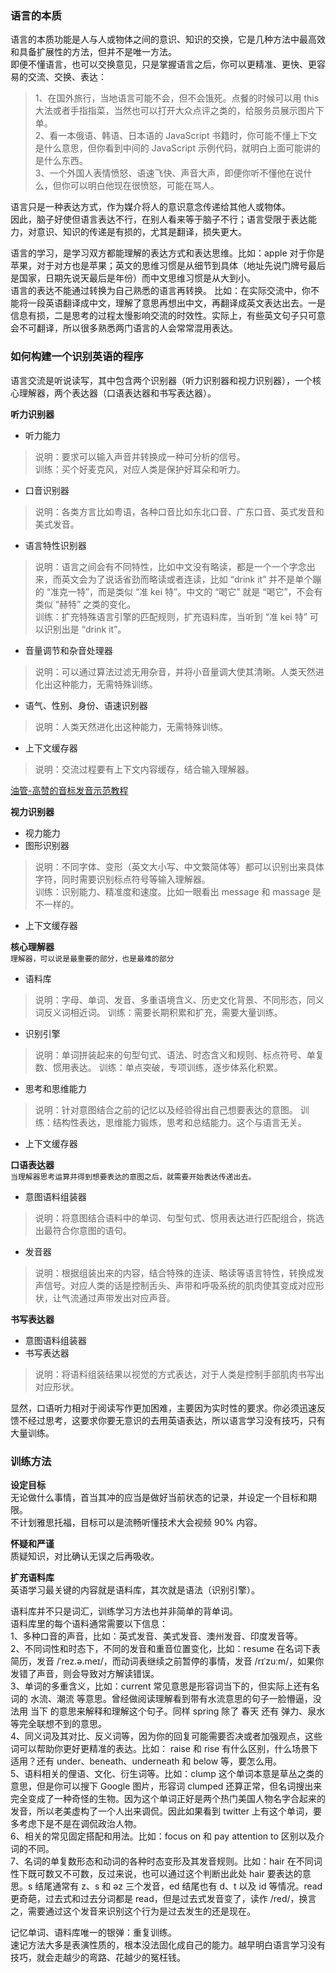 
### 语言的本质
语言的本质功能是人与人或物体之间的意识、知识的交换，它是几种方法中最高效和具备扩展性的方法，但并不是唯一方法。  
即便不懂语言，也可以交换意见，只是掌握语言之后，你可以更精准、更快、更容易的交流、交换、表达：  
> 1、在国外旅行，当地语言可能不会，但不会饿死。点餐的时候可以用 this 大法或者手指指菜，当然也可以打开大众点评之类的，给服务员展示图片下单。  
> 2、看一本俄语、韩语、日本语的 JavaScript 书籍时，你可能不懂上下文是什么意思，但你看到中间的 JavaScript 示例代码，就明白上面可能讲的是什么东西。  
> 3、一个外国人表情愤怒、语速飞快、声音大声，即便你听不懂他在说什么，但你可以明白他现在很愤怒，可能在骂人。

语言只是一种表达方式，作为媒介将人的意识意念传递给其他人或物体。  
因此，脑子好使但语言表达不行，在别人看来等于脑子不行；语言受限于表达能力，对意识、知识的传递是有损的，尤其是翻译，损失更大。  

语言的学习，是学习双方都能理解的表达方式和表达思维。比如：apple 对于你是苹果，对于对方也是苹果；英文的思维习惯是从细节到具体（地址先说门牌号最后是国家，日期先说天最后是年份）而中文思维习惯是从大到小。  
语言的表达不能通过转换为自己熟悉的语言再转换。 比如：在实际交流中，你不能将一段英语翻译成中文，理解了意思再想出中文，再翻译成英文表达出去。一是信息有损，二是思考的过程太慢影响交流的时效性。实际上，有些英文句子只可意会不可翻译，所以很多熟悉两门语言的人会常常混用表达。

### 如何构建一个识别英语的程序
语言交流是听说读写，其中包含两个识别器（听力识别器和视力识别器），一个核心理解器，两个表达器（口语表达器和书写表达器）。  

**听力识别器**  

- 听力能力
> 说明：要求可以输入声音并转换成一种可分析的信号。  
> 训练：买个好麦克风，对应人类是保护好耳朵和听力。
- 口音识别器
> 说明：各类方言比如粤语，各种口音比如东北口音、广东口音、英式发音和美式发音。
- 语言特性识别器
> 说明：语言之间会有不同特性，比如中文没有略读，都是一个一个字念出来，而英文会为了说话省劲而略读或者连读，比如 “drink it” 并不是单个蹦的 “准克一特”，而是类似 “准 kei 特”。中文的 “喝它” 就是 “喝它”，不会有类似 “赫特” 之类的变化。  
> 训练：扩充特殊语言引擎的匹配规则，扩充语料库，当听到 “准 kei 特” 可以识别出是 “drink it”。  
- 音量调节和杂音处理器
> 说明：可以通过算法过滤无用杂音，并将小音量调大使其清晰。人类天然进化出这种能力，无需特殊训练。
- 语气、性别、身份、语速识别器
> 说明：人类天然进化出这种能力，无需特殊训练。
- 上下文缓存器
> 说明：交流过程要有上下文内容缓存，结合输入理解器。

[油管-高赞的音标发音示范教程](https://www.youtube.com/watch?v=n4NVPg2kHv4)  

**视力识别器**  

- 视力能力
- 图形识别器
> 说明：不同字体、变形（英文大小写、中文繁简体等）都可以识别出来具体字符，同时需要识别标点符号等输入理解器。  
> 训练：识别能力、精准度和速度。比如一眼看出 message 和 massage 是不一样的。
- 上下文缓存器

**核心理解器**  
`理解器，可以说是最重要的部分，也是最难的部分`

- 语料库
> 说明：字母、单词、发音、多重语境含义、历史文化背景、不同形态，同义词反义词相近词。
> 训练：需要长期积累和扩充，需要大量训练。
- 识别引擎
> 说明：单词拼装起来的句型句式、语法、时态含义和规则、标点符号、单复数、惯用表达。
> 训练：单点突破，专项训练，逐步体系化积累。
- 思考和思维能力
> 说明：针对意图结合之前的记忆以及经验得出自己想要表达的意图。
> 训练：结构性表达，思维能力锻炼，思考和总结能力。这个与语言无关。
- 上下文缓存器

**口语表达器**  
`当理解器思考运算并得到想要表达的意图之后，就需要开始表达传递出去。`

- 意图语料组装器
> 说明：将意图结合语料中的单词、句型句式、惯用表达进行匹配组合，挑选出最符合你意图的语句。
- 发音器
> 说明：根据组装出来的内容，结合特殊的连读、略读等语言特性，转换成发声信号。对应人类的话是控制舌头、声带和呼吸系统的肌肉使其变成对应形状，让气流通过声带发出对应声音。

**书写表达器**  

- 意图语料组装器
- 书写表达器
> 说明：将语料组装结果以视觉的方式表达，对于人类是控制手部肌肉书写出对应形状。

显然，口语听力相对于阅读写作更加困难，主要因为实时性的要求。你必须迅速反馈不经过思考，这要求你要无意识的去用英语表达，所以语言学习没有技巧，只有大量训练。

### 训练方法
**设定目标**  
无论做什么事情，首当其冲的应当是做好当前状态的记录，并设定一个目标和期限。  
不计划雅思托福，目标可以是流畅听懂技术大会视频 90% 内容。  

**怀疑和严谨**  
质疑知识，对比确认无误之后再吸收。  

**扩充语料库**  
英语学习最关键的内容就是语料库，其次就是语法（识别引擎）。  

语料库并不只是词汇，训练学习方法也并非简单的背单词。  
语料库里的每个语料通常需要以下信息：  
1、多种口音的声音，比如：英式发音、美式发音、澳州发音、印度发音等。  
2、不同词性和时态下，不同的发音和重音位置变化，比如：resume 在名词下表简历，发音 /ˈrez.ə.meɪ/，而动词表继续之前暂停的事情，发音 /rɪˈzuːm/，如果你发错了声音，则会导致对方解读错误。  
3、单词的多重含义，比如：current 常见意思是形容词当下的，但实际上还有名词的 水流、潮流 等意思。曾经做阅读理解看到带有水流意思的句子一脸懵逼，没法用 当下 的意思来解释和理解这个句子。同样 spring 除了 春天 还有 弹力、泉水 等完全联想不到的意思。  
4、同义词及其对比、反义词等，因为你的回复可能需要否决或者加强观点，这些词可以帮助你更好更精准的表达。比如： raise 和 rise 有什么区别，什么场景下适用？还有 under、beneath、underneath 和 below 等，要怎么用。  
5、语料相关的俚语、文化、衍生词等。比如：clump 这个单词本意是草丛之类的意思，但是你可以搜下 Google 图片，形容词 clumped 还算正常，但名词搜出来完全变成了一种奇怪的生物。因为这个单词正好是两个热门美国人物名字合起来的发音，所以老美虚构了一个人出来调侃。因此如果看到 twitter 上有这个单词，要多考虑下是不是在调侃政治人物。  
6、相关的常见固定搭配和用法。比如：focus on 和 pay attention to 区别以及介词的不同。  
7、名词的单复数形态和动词的各种时态变形及其发音规则。比如：hair 在不同词性下既可数又不可数，反过来说，也可以通过这个判断出此处 hair 要表达的意思。s 结尾通常有 z、s 和 əz 三个发音，ed 结尾也有 d、t 以及 id 等情况。read 更奇葩，过去式和过去分词都是 read，但是过去式发音变了，读作 /red/，换言之，需要通过这个发音来识别这个行为是过去发生的还是现在。  

记忆单词、语料库唯一的银弹：重复训练。  
速记方法大多是表演性质的，根本没法固化成自己的能力。越早明白语言学习没有技巧，就会走越少的弯路、花越少的冤枉钱。
